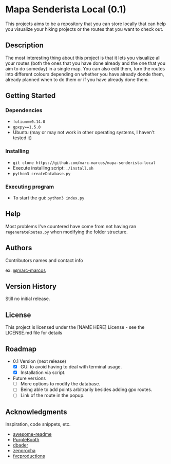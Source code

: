 # Mapa Senderista Local (0.1)

This projects aims to be a repository that you can store locally that can help you visualize your hiking projects or the routes that you want to check out.

## Description

The most interesting thing about this project is that it lets you visualize all your routes (both the ones that you have done already and the one that you aim to do someday) in a single map. You can also edit them, turn the routes into different colours depending on whether you have already donde them, already planned when to do them or if you have already done them.

## Getting Started

### Dependencies

* `folium==0.14.0`
* `gpxpy==1.5.0`
* Ubuntu (may or may not work in other operating systems, I haven't tested it) 

### Installing

* `git clone https://github.com/marc-marcos/mapa-senderista-local` 
* Execute installing script: `./install.sh`
* `python3 createDatabase.py`

### Executing program

* To start the gui: `python3 index.py` 

## Help

Most problems I've countered have come from not having ran `regenerateRoutes.py` when modifying the folder structure.

## Authors

Contributors names and contact info

ex. [@marc-marcos](https://github.com/marc-marcos)

## Version History

Still no initial release.

## License

This project is licensed under the [NAME HERE] License - see the LICENSE.md file for details

## Roadmap

- 0.1 Version (next release)
    - [X] GUI to avoid having to deal with terminal usage.
    - [X] Installation via script.
- Future versions
    - [ ] More options to modify the database. 
    - [ ] Being able to add points arbitrarily besides adding gpx routes.
    - [ ] Link of the route in the popup.

## Acknowledgments


Inspiration, code snippets, etc.
* [awesome-readme](https://github.com/matiassingers/awesome-readme)
* [PurpleBooth](https://gist.github.com/PurpleBooth/109311bb0361f32d87a2)
* [dbader](https://github.com/dbader/readme-template)
* [zenorocha](https://gist.github.com/zenorocha/4526327)
* [fvcproductions](https://gist.github.com/fvcproductions/1bfc2d4aecb01a834b46)